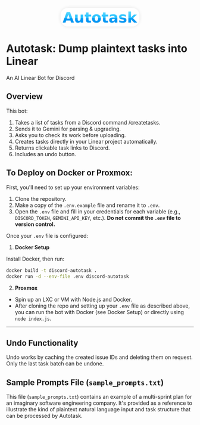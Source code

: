 <div align="center">
  <img src="/Autotask_wordmark.jpg" alt="Autotask Logo" style="height: 50px; border-radius: 20px; box-shadow: 0 0 10px 0 rgba(0, 0, 0, 0.1);">
</div>

# Autotask: Dump plaintext tasks into Linear
An AI Linear Bot for Discord

## Overview
This bot:
1. Takes a list of tasks from a Discord command /createtasks.
2. Sends it to Gemini for parsing & upgrading.
3. Asks you to check its work before uploading.
3. Creates tasks directly in your Linear project automatically.
4. Returns clickable task links to Discord.
5. Includes an undo button.

## To Deploy on Docker or Proxmox:

First, you'll need to set up your environment variables:
1. Clone the repository.
2. Make a copy of the `.env.example` file and rename it to `.env`.
3. Open the `.env` file and fill in your credentials for each variable (e.g., `DISCORD_TOKEN`, `GEMINI_API_KEY`, etc.). **Do not commit the `.env` file to version control.**

Once your `.env` file is configured:

1. **Docker Setup**

Install Docker, then run:

```bash
docker build -t discord-autotask .
docker run -d --env-file .env discord-autotask
```

2. **Proxmox**

- Spin up an LXC or VM with Node.js and Docker.
- After cloning the repo and setting up your `.env` file as described above, you can run the bot with Docker (see Docker Setup) or directly using `node index.js`.

---

## Undo Functionality

Undo works by caching the created issue IDs and deleting them on request. Only the last task batch can be undone.

## Sample Prompts File (`sample_prompts.txt`)

This file (`sample_prompts.txt`) contains an example of a multi-sprint plan for an imaginary software engineering company. It's provided as a reference to illustrate the kind of plaintext natural language input and task structure that can be processed by Autotask. 
